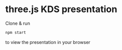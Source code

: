 # three.js KDS presentation

Clone & run

```bash
npm start
```

to view the presentation in your browser